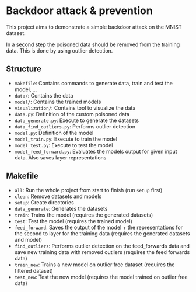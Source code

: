 # Backdoor attack & prevention

This project aims to demonstrate a simple backdoor attack on the MNIST dataset.

In a second step the poisoned data should be removed from the training data.
This is done by using outlier detection.

## Structure

-   `makefile`: Contains commands to generate data, train and test the model, ...
-   `data/`: Contains the data
-   `model/`: Contains the trained models
-   `visualization/`: Contains tool to visualize the data
-   `data.py`: Definition of the custom poisoned data
-   `data_generate.py`: Execute to generate the datasets
-   `data_find_outliers.py`: Performs outlier detection
-   `model.py`: Definition of the model
-   `model_train.py`: Execute to train the model
-   `model_test.py`: Execute to test the model
-   `model_feed_forward.py`: Evaluates the models output for given input data. Also saves layer representations

## Makefile

-   `all`: Run the whole project from start to finish (run `setup` first)
-   `clean`: Remove datasets and models
-   `setup`: Create directories
-   `data_generate`: Generates the datasets
-   `train`: Trains the model (requires the generated datasets)
-   `test`: Test the model (requires the trained model)
-   `feed_forward`: Saves the output of the model + the representations for the second to layer for the training data (requires the generated datasets and model)
-   `find_outliers`: Performs outlier detection on the feed_forwards data and save new training data with removed outliers (requires the feed forwards data)
-   `train_new`: Trains a new model on outlier free dataset (requires the filtered dataset)
-   `test_new`: Test the new model (requires the model trained on outlier free data)
